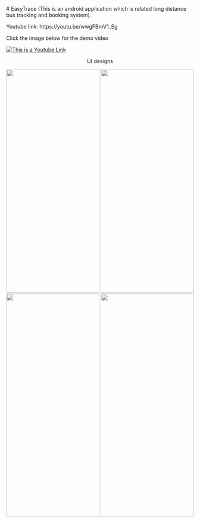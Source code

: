 <head><link rel="stylesheet" href="styles.css"></head>
# EasyTrace (This is an android application which is related long distance bus tracking and booking system).
<p>Youtube link: https://youtu.be/wwgFBmV1_Sg</p>

Click the image below for the demo video

[![This is a Youtube Link](https://raw.githubusercontent.com/Nivesh98/EasyTrace/main/Assests/youtube%20thumbnail.png)](https://youtu.be/wwgFBmV1_Sg)

<p align="center">UI designs</p>

<div class="image-container">
   <img src="https://raw.githubusercontent.com/Nivesh98/EasyTrace/main/Assests/1%20(1).png" width="250" height="600">
   <img src="https://raw.githubusercontent.com/Nivesh98/EasyTrace/main/Assests/3.jpg" width="250" height="600">
   <img src="https://raw.githubusercontent.com/Nivesh98/EasyTrace/main/Assests/4.jpg" width="250" height="600">
   <img src="https://raw.githubusercontent.com/Nivesh98/EasyTrace/main/Assests/5.png" width="250" height="600">
</div>


